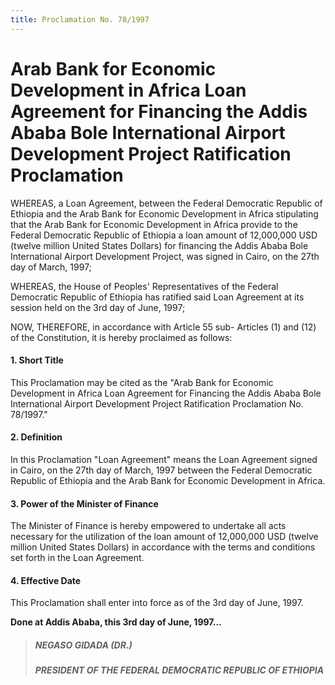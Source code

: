 ```yaml
---
title: Proclamation No. 78/1997
---
```


# Arab Bank for Economic Development in Africa Loan Agreement for Financing the Addis Ababa Bole International Airport Development Project Ratification Proclamation

WHEREAS, a Loan Agreement, between the Federal
Democratic Republic of Ethiopia and the Arab Bank for
Economic Development in Africa stipulating that the Arab Bank
for Economic Development in Africa provide to the Federal
Democratic Republic of Ethiopia a loan amount of 12,000,000
USD (twelve million United States Dollars) for financing the
Addis Ababa Bole International Airport Development Project,
was signed in Cairo, on the 27th day of March, 1997;

WHEREAS, the House of Peoples' Representatives of the
Federal Democratic Republic of Ethiopia has ratified said Loan
Agreement at its session held on the 3rd day of June, 1997;

NOW, THEREFORE, in accordance with Article 55 sub-
Articles (1) and (12) of the Constitution, it is hereby proclaimed
as follows:

#### 1. Short Title

This Proclamation may be cited as the "Arab Bank for
Economic Development in Africa Loan Agreement for
Financing the Addis Ababa Bole International Airport
Development Project Ratification Proclamation No. 78/1997."

#### 2. Definition

In this Proclamation "Loan Agreement" means the Loan
Agreement signed in Cairo, on the 27th day of March, 1997
between the Federal Democratic Republic of Ethiopia and the
Arab Bank for Economic Development in Africa.

#### 3. Power of the Minister of Finance

The Minister of Finance is hereby empowered to undertake
all acts necessary for the utilization of the loan amount of
12,000,000 USD (twelve million United States Dollars) in
accordance with the terms and conditions set forth in the Loan
Agreement.

#### 4. Effective Date

This Proclamation shall enter into force as of the 3rd day of
June, 1997.

**Done at Addis Ababa, this 3rd day of June, 1997...**

> ##### NEGASO GIDADA (DR.)
>
> ##### PRESIDENT OF THE FEDERAL DEMOCRATIC REPUBLIC OF ETHIOΡΙΑ